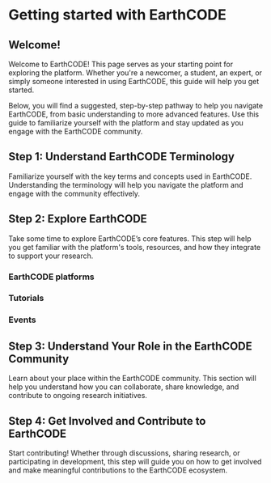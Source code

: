 # Getting started with EarthCODE


## Welcome!

Welcome to EarthCODE! This page serves as your starting point for exploring the platform. Whether you're a newcomer, a student, an expert, or simply someone interested in using EarthCODE, this guide will help you get started.

Below, you will find a suggested, step-by-step pathway to help you navigate EarthCODE, from basic understanding to more advanced features. Use this guide to familiarize yourself with the platform and stay updated as you engage with the EarthCODE community.


## Step 1: Understand EarthCODE Terminology
Familiarize yourself with the key terms and concepts used in EarthCODE. Understanding the terminology will help you navigate the platform and engage with the community effectively.

## Step 2: Explore EarthCODE
Take some time to explore EarthCODE’s core features. This step will help you get familiar with the platform's tools, resources, and how they integrate to support your research.

### EarthCODE platforms

### Tutorials

### Events

## Step 3: Understand Your Role in the EarthCODE Community
Learn about your place within the EarthCODE community. This section will help you understand how you can collaborate, share knowledge, and contribute to ongoing research initiatives.

## Step 4: Get Involved and Contribute to EarthCODE
Start contributing! Whether through discussions, sharing research, or participating in development, this step will guide you on how to get involved and make meaningful contributions to the EarthCODE ecosystem.


